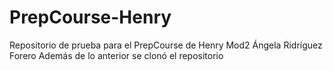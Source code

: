 # PrepCourse-Henry
Repositorio de prueba para el PrepCourse de Henry Mod2
Ángela Ridríguez Forero
Además de lo anterior se clonó el repositorio
